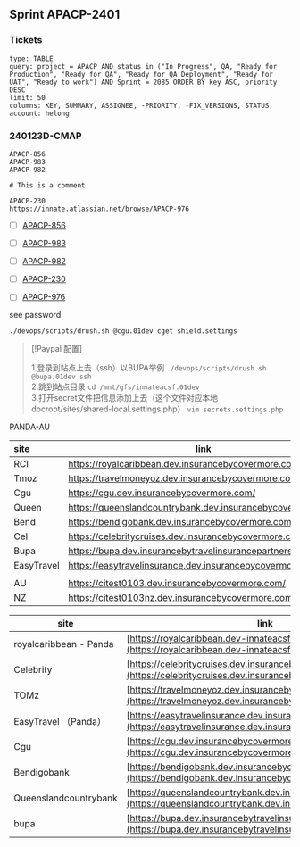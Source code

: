 ## Sprint APACP-2401
### Tickets

```jira-search
type: TABLE
query: project = APACP AND status in ("In Progress", QA, "Ready for Production", "Ready for QA", "Ready for QA Deployment", "Ready for UAT", "Ready to work") AND Sprint = 2085 ORDER BY key ASC, priority DESC
limit: 50
columns: KEY, SUMMARY, ASSIGNEE, -PRIORITY, -FIX_VERSIONS, STATUS,
account: helong
```
### 240123D-CMAP

```jira-issue
APACP-856
APACP-983
APACP-982

# This is a comment 
```

```jira-issue
APACP-230
https://innate.atlassian.net/browse/APACP-976
```

- [ ] [APACP-856](https://innate.atlassian.net/browse/APACP-856)  
- [ ] [APACP-983](https://innate.atlassian.net/browse/APACP-983)
- [ ] [APACP-982](https://innate.atlassian.net/browse/APACP-982)

- [ ] [APACP-230](https://innate.atlassian.net/browse/APACP-230)
- [ ] [APACP-976](https://innate.atlassian.net/browse/APACP-976)

see password
```shell
./devops/scripts/drush.sh @cgu.01dev cget shield.settings
```


> [!Paypal 配置] 
> 
> 1.登录到站点上去（ssh）以BUPA举例 
> `./devops/scripts/drush.sh @bupa.01dev ssh`  
> 2.跳到站点目录 
> `cd /mnt/gfs/innateacsf.01dev`  
> 3.打开secret文件把信息添加上去（这个文件对应本地docroot/sites/shared-local.settings.php） 
> `vim secrets.settings.php`

PANDA-AU 

| site | link |
| :--- | ---- |
| RCI | https://royalcaribbean.dev.insurancebycovermore.com/ |
| Tmoz | https://travelmoneyoz.dev.insurancebycovermore.com/ |
| Cgu | https://cgu.dev.insurancebycovermore.com/ |
| Queen | https://queenslandcountrybank.dev.insurancebycovermore.com |
| Bend | https://bendigobank.dev.insurancebycovermore.com/ |
| Cel | https://celebritycruises.dev.insurancebycovermore.com/ |
| Bupa | https://bupa.dev.insurancebytravelinsurancepartners.com/ |
| EasyTravel | https://easytravelinsurance.dev.insurancebycovermore.com/ |
|  |  |
| AU | https://citest0103.dev.insurancebycovermore.com/ |
| NZ | https://citest0103nz.dev.insurancebycovermore.com/ |


| **site** | **link** |
| ---- | ---- |
| royalcaribbean - Panda | [https://royalcaribbean.dev-innateacsf.acsitefactory.com/](https://royalcaribbean.dev-innateacsf.acsitefactory.com/) |
| Celebrity | [https://celebritycruises.dev.insurancebycovermore.com/](https://celebritycruises.dev.insurancebycovermore.com/) |
| TOMz | [https://travelmoneyoz.dev.insurancebycovermore.com/](https://travelmoneyoz.dev.insurancebycovermore.com/) |
| EasyTravel （Panda） | [https://easytravelinsurance.dev.insurancebycovermore.com/](https://easytravelinsurance.dev.insurancebycovermore.com/) |
| Cgu | [https://cgu.dev.insurancebycovermore.com](https://cgu.dev.insurancebycovermore.com) |
| Bendigobank | [https://bendigobank.dev.insurancebycovermore.com](https://bendigobank.dev.insurancebycovermore.com) |
| Queenslandcountrybank | [https://queenslandcountrybank.dev.insurancebycovermore.com](https://queenslandcountrybank.dev.insurancebycovermore.com) |
| bupa | [https://bupa.dev.insurancebytravelinsurancepartners.com/](https://bupa.dev.insurancebytravelinsurancepartners.com/) |